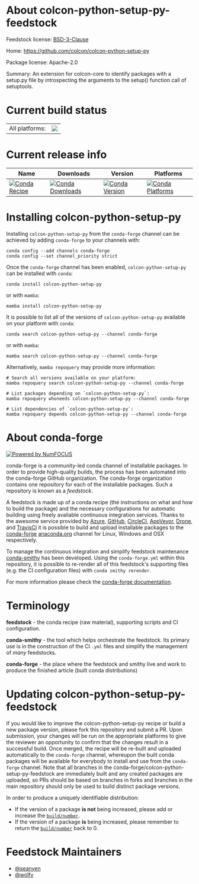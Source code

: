 About colcon-python-setup-py-feedstock
======================================

Feedstock license: [BSD-3-Clause](https://github.com/conda-forge/colcon-python-setup-py-feedstock/blob/main/LICENSE.txt)

Home: https://github.com/colcon/colcon-python-setup-py

Package license: Apache-2.0

Summary: An extension for colcon-core to identify packages with a setup.py
file by introspecting the arguments to the setup() function call of setuptools.


Current build status
====================


<table><tr><td>All platforms:</td>
    <td>
      <a href="https://dev.azure.com/conda-forge/feedstock-builds/_build/latest?definitionId=8112&branchName=main">
        <img src="https://dev.azure.com/conda-forge/feedstock-builds/_apis/build/status/colcon-python-setup-py-feedstock?branchName=main">
      </a>
    </td>
  </tr>
</table>

Current release info
====================

| Name | Downloads | Version | Platforms |
| --- | --- | --- | --- |
| [![Conda Recipe](https://img.shields.io/badge/recipe-colcon--python--setup--py-green.svg)](https://anaconda.org/conda-forge/colcon-python-setup-py) | [![Conda Downloads](https://img.shields.io/conda/dn/conda-forge/colcon-python-setup-py.svg)](https://anaconda.org/conda-forge/colcon-python-setup-py) | [![Conda Version](https://img.shields.io/conda/vn/conda-forge/colcon-python-setup-py.svg)](https://anaconda.org/conda-forge/colcon-python-setup-py) | [![Conda Platforms](https://img.shields.io/conda/pn/conda-forge/colcon-python-setup-py.svg)](https://anaconda.org/conda-forge/colcon-python-setup-py) |

Installing colcon-python-setup-py
=================================

Installing `colcon-python-setup-py` from the `conda-forge` channel can be achieved by adding `conda-forge` to your channels with:

```
conda config --add channels conda-forge
conda config --set channel_priority strict
```

Once the `conda-forge` channel has been enabled, `colcon-python-setup-py` can be installed with `conda`:

```
conda install colcon-python-setup-py
```

or with `mamba`:

```
mamba install colcon-python-setup-py
```

It is possible to list all of the versions of `colcon-python-setup-py` available on your platform with `conda`:

```
conda search colcon-python-setup-py --channel conda-forge
```

or with `mamba`:

```
mamba search colcon-python-setup-py --channel conda-forge
```

Alternatively, `mamba repoquery` may provide more information:

```
# Search all versions available on your platform:
mamba repoquery search colcon-python-setup-py --channel conda-forge

# List packages depending on `colcon-python-setup-py`:
mamba repoquery whoneeds colcon-python-setup-py --channel conda-forge

# List dependencies of `colcon-python-setup-py`:
mamba repoquery depends colcon-python-setup-py --channel conda-forge
```


About conda-forge
=================

[![Powered by
NumFOCUS](https://img.shields.io/badge/powered%20by-NumFOCUS-orange.svg?style=flat&colorA=E1523D&colorB=007D8A)](https://numfocus.org)

conda-forge is a community-led conda channel of installable packages.
In order to provide high-quality builds, the process has been automated into the
conda-forge GitHub organization. The conda-forge organization contains one repository
for each of the installable packages. Such a repository is known as a *feedstock*.

A feedstock is made up of a conda recipe (the instructions on what and how to build
the package) and the necessary configurations for automatic building using freely
available continuous integration services. Thanks to the awesome service provided by
[Azure](https://azure.microsoft.com/en-us/services/devops/), [GitHub](https://github.com/),
[CircleCI](https://circleci.com/), [AppVeyor](https://www.appveyor.com/),
[Drone](https://cloud.drone.io/welcome), and [TravisCI](https://travis-ci.com/)
it is possible to build and upload installable packages to the
[conda-forge](https://anaconda.org/conda-forge) [anaconda.org](https://anaconda.org/)
channel for Linux, Windows and OSX respectively.

To manage the continuous integration and simplify feedstock maintenance
[conda-smithy](https://github.com/conda-forge/conda-smithy) has been developed.
Using the ``conda-forge.yml`` within this repository, it is possible to re-render all of
this feedstock's supporting files (e.g. the CI configuration files) with ``conda smithy rerender``.

For more information please check the [conda-forge documentation](https://conda-forge.org/docs/).

Terminology
===========

**feedstock** - the conda recipe (raw material), supporting scripts and CI configuration.

**conda-smithy** - the tool which helps orchestrate the feedstock.
                   Its primary use is in the construction of the CI ``.yml`` files
                   and simplify the management of *many* feedstocks.

**conda-forge** - the place where the feedstock and smithy live and work to
                  produce the finished article (built conda distributions)


Updating colcon-python-setup-py-feedstock
=========================================

If you would like to improve the colcon-python-setup-py recipe or build a new
package version, please fork this repository and submit a PR. Upon submission,
your changes will be run on the appropriate platforms to give the reviewer an
opportunity to confirm that the changes result in a successful build. Once
merged, the recipe will be re-built and uploaded automatically to the
`conda-forge` channel, whereupon the built conda packages will be available for
everybody to install and use from the `conda-forge` channel.
Note that all branches in the conda-forge/colcon-python-setup-py-feedstock are
immediately built and any created packages are uploaded, so PRs should be based
on branches in forks and branches in the main repository should only be used to
build distinct package versions.

In order to produce a uniquely identifiable distribution:
 * If the version of a package **is not** being increased, please add or increase
   the [``build/number``](https://docs.conda.io/projects/conda-build/en/latest/resources/define-metadata.html#build-number-and-string).
 * If the version of a package **is** being increased, please remember to return
   the [``build/number``](https://docs.conda.io/projects/conda-build/en/latest/resources/define-metadata.html#build-number-and-string)
   back to 0.

Feedstock Maintainers
=====================

* [@seanyen](https://github.com/seanyen/)
* [@wolfv](https://github.com/wolfv/)


